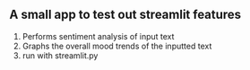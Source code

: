 ## A small app to test out streamlit features
1) Performs sentiment analysis of input text
2) Graphs the overall mood trends of the inputted text
3) run with streamlit.py
